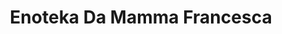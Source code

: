 ---
title: "Enoteka Da Mamma Francesca"
url: /holzminden/enoteka-da-mamma-francesca/
shop: Feinkost
---